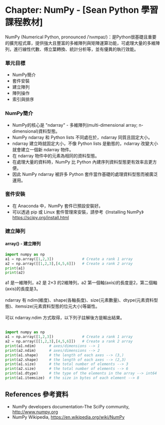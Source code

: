 # Chapter: NumPy - [Sean Python 學習課程教材]
NumPy (Numerical Python, pronounced /ˈnʌmpaɪ/)：是Python很基礎且重要的擴充程式庫，提供強大且豐富的多維陣列與矩陣運算功能，可處理大量的多維陣列，進行線性代數、傅立葉轉換、統計分析等，並有優異的執行效能。

### 單元目標
- NumPy簡介
- 套件安裝
- 建立陣列
- 陣列操作
- 索引與排序

### NumPy簡介
- NumPy的核心是 "ndarray" - 多維陣列(multi-dimensional array; n-dimensional)資料型態。
- NumPy ndarray 和 Python lists 不同處在於，ndarray 同質且固定大小。
- ndarray 建立時就固定大小，不像 Python lists 是動態的，ndarray 改變大小就會建立一個新 ndarray 物件。
- 在 ndarray 物件中的元素為相同的資料型態。
- 在處理大量的資料時，NumPy 比 Python 內建序列資料型態更有效率且更方便。
- 因此 NumPy ndarray 被許多 Python 套件當作基礎的處理資料型態而被廣泛運用。

### 套件安裝
- 在 Anaconda 中，NumPy 套件已預設安裝好。
- 可以透過 pip 或 Linux 套件管理來安裝，請參考《Installing NumPy》 https://scipy.org/install.html

### 建立陣列
#### array() - 建立陣列
```python
import numpy as np
a1 = np.array([1,2,3])             # Create a rank 1 array
a2 = np.array([[1,2,3],[4,5,6]])   # Create a rank 2 array
print(a1)
print(a2)
```
a1 是一維陣列，a2 是 2×3 的2維陣列，a2 第一個軸(axis)的長度是2，第二個軸(axis)的長度是3。<br><br>
ndarray 有 ndim(維度)、shape(各軸長度)、size(元素數量)、dtype(元素資料型態)、itemsize(元素資料型態的位元大小)等屬性。<br><br>
可以 ndarray.ndim 方式取得，以下列子註解後方是輸出結果。<br><br>
```python
import numpy as np
a1 = np.array([1,2,3])             # Create a rank 1 array
a2 = np.array([[1,2,3],[4,5,6]])   # Create a rank 2 array
print(a1.ndim)      # axes/dimensions --> 1
print(a2.ndim)      # axes/dimensions --> 2
print(a1.shape)     # the length of each axes --> (3,)
print(a2.shape)     # the length of each axes --> (2,3)
print(a1.size)      # the total number of elements --> 3
print(a2.size)      # the total number of elements --> 6
print(a1.dtype)     # the type of the elements in the array --> int64
print(a1.itemsize)  # the size in bytes of each element --> 8
```

## References 參考資料
- NumPy developers documentation-The SciPy community, http://www.numpy.org
- NumPy Wikipedia, https://en.wikipedia.org/wiki/NumPy



